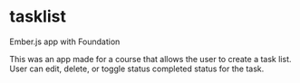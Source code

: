 tasklist
========

Ember.js app with Foundation

This was an app made for a course that allows the user to create a task list. User can edit, delete, or toggle status completed status for the task.
